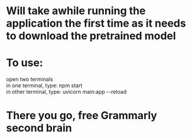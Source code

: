 # Will take awhile running the application the first time as it needs to download the pretrained model

# To use:
open two terminals \
in one terminal, type: npm start \
in other terminal, type: uvicorn main:app --reload 
# There you go, free Grammarly second brain

